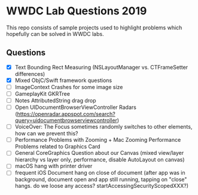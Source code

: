 # WWDC Lab Questions 2019

This repo consists of sample projects used to highlight problems which hopefully can be solved in WWDC labs.

## Questions

- [x] Text Bounding Rect Measuring (NSLayoutManager vs. CTFrameSetter differences)
- [x] Mixed ObjC/Swift framework questions
- [ ] ImageContext Crashes for some image size
- [ ] GameplayKit GKRTree
- [ ] Notes AttributedString drag drop
- [ ] Open UIDocumentBrowserViewController Radars (https://openradar.appspot.com/search?query=uidocumentbrowserviewcontroller)
- [ ] VoiceOver: The Focus sometimes randomly switches to other elements, how can we prevent this?
- [ ] Performance Problems with Zooming + Mac Zooming Performance Problems related to Graphics Card
- [ ] General CoreGraphics Question about our Canvas (mixed view/layer hierarchy vs layer only, performance, disable AutoLayout on canvas)
- [ ] macOS hang with printer driver
- [ ] frequent iOS Document hang on close of document (after app was in background, document open and app still running, tapping on "close" hangs. do we loose any access? startAccessingSecurityScopedXXX?)
